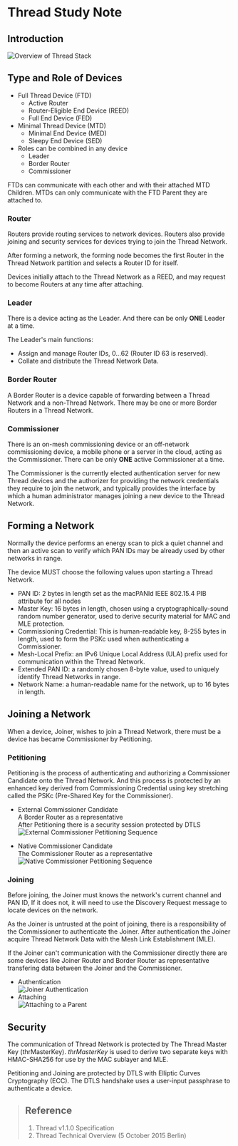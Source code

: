 # Thread Study Note #

## Introduction ##
![Overview of Thread Stack](Overview_of_Thread_Stack.jpg)

## Type and Role of Devices ##
* Full Thread Device (FTD)
  * Active Router
  * Router-Eligible End Device (REED)
  * Full End Device (FED)
* Minimal Thread Device (MTD)
  * Minimal End Device (MED)
  * Sleepy End Device (SED)
* Roles can be combined in any device
  * Leader
  * Border Router
  * Commissioner

FTDs can communicate with each other and with their attached MTD Children. MTDs can only communicate with the FTD Parent they are attached to.

### Router ###
Routers provide routing services to network devices. Routers also provide joining and security services for devices trying to join the Thread Network.

After forming a network, the forming node becomes the first Router in the Thread Network partition and selects a Router ID for itself.

Devices initially attach to the Thread Network as a REED, and may request to become Routers at any time after attaching.

### Leader ###
There is a device acting as the Leader. And there can be only **ONE** Leader at a time.

The Leader's main functions:
* Assign and manage Router IDs, 0...62 (Router ID 63 is reserved).
* Collate and distribute the Thread Network Data.

### Border Router ###
A Border Router is a device capable of forwarding between a Thread Network and a non-Thread Network. There may be one or more Border Routers in a Thread Network.

### Commissioner ###
There is an on-mesh commissioning device or an off-network commissioning device, a mobile phone or a server in the cloud, acting as the Commissioner. There can be only **ONE** active Commissioner at a time.

The Commissioner is the currently elected authentication server for new Thread devices and the authorizer for providing the network credentials they require to join the network, and typically provides the interface by which a human administrator manages joining a new device to the Thread Network.

## Forming a Network ##
Normally the device performs an energy scan to pick a quiet channel and then an active scan to verify which PAN IDs may be already used by other networks in range.

The device MUST choose the following values upon starting a Thread Network.
* PAN ID: 2 bytes in length set as the macPANId IEEE 802.15.4 PIB attribute for all nodes
* Master Key: 16 bytes in length, chosen using a cryptographically-sound random number generator, used to derive security material for MAC and MLE protection.
* Commissioning Credential: This is human-readable key, 8-255 bytes in length, used to form the PSKc used when authenticating a Commissioner.
* Mesh-Local Prefix: an IPv6 Unique Local Address (ULA) prefix used for communication within the Thread Network.
* Extended PAN ID: a randomly chosen 8-byte value, used to uniquely identify Thread Networks in range.
* Network Name: a human-readable name for the network, up to 16 bytes in length.

## Joining a Network ##
When a device, Joiner, wishes to join a Thread Network, there must be a device has became Commissioner by Petitioning.

### Petitioning ###
Petitioning is the process of authenticating and authorizing a Commissioner Candidate onto the Thread Network. And this process is protected by an enhanced key derived from Commissioning Credential using key stretching called the PSKc (Pre-Shared Key for the Commissioner).
* External Commissioner Candidate  
  A Border Router as a representative  
  After Petitioning there is a security session protected by DTLS  
  ![External Commissioner Petitioning Sequence](External_Commissioner_Petitioning_Sequence.jpg)

* Native Commissioner Candidate  
  The Commissioner Router as a representative  
  ![Native Commissioner Petitioning Sequence](Native_Commissioner_Petitioning_Sequence.jpg)

### Joining ###
Before joining, the Joiner must knows the network's current channel and PAN ID, If it does not, it will need to use the Discovery Request message to locate devices on the network.

As the Joiner is untrusted at the point of joining, there is a responsibility of the Commissioner to authenticate the Joiner. After authentication the Joiner acquire Thread Network Data with the Mesh Link Establishment (MLE).

If the Joiner can't communication with the Commissioner directly there are some devices like Joiner Router and Border Router as representative transfering data between the Joiner and the Commissioner.

* Authentication  
![Joiner Authentication](Joiner_Authentication.jpg)
* Attaching  
![Attaching to a Parent](Attaching_to_a_Parent.jpg)

## Security ##
The communication of Thread Network is protected by The Thread Master Key (thrMasterKey). *thrMasterKey* is used to derive two separate keys with HMAC-SHA256 for use by the MAC sublayer and MLE.

Petitioning and Joining are protected by DTLS with Elliptic Curves Cryptography (ECC). The DTLS handshake uses a user-input passphrase to authenticate a device.


> ## Reference ##
> 1. Thread v1.1.0 Specification
> 2. Thread Technical Overview (5 October 2015 Berlin)
